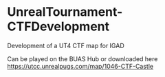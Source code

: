 # UnrealTournament-CTFDevelopment
Development of a UT4 CTF map for IGAD

Can be played on the BUAS Hub or downloaded here https://utcc.unrealpugs.com/map/1046-CTF-Castle
